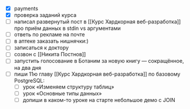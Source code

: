 - [x] payments
- [x] проверка заданий курса
- [ ] написал развернутый пост в [[Курс Хардкорная веб-разработка]] про приём данных в stdin vs аргументами
- [ ] ответь по рекламе на почте
- [ ] в аптеке заказать нишнячки:)
- [ ] записаться к доктору
- [ ] созвон с [[Никита Постнов]]
- [ ] запустить голосование в Ботаним за новую книгу — сокращённое, на два дня
- [ ] пиши 11ю главу [[Курс Хардкорная веб-разработка]] по базовому PostgreSQL:
	- [ ] урок «Изменяем структуру таблиц»
	- [ ] урок «Основные типы данных»
	- [ ] допиши в каком-то уроке на старте небольшое демо с JOIN
